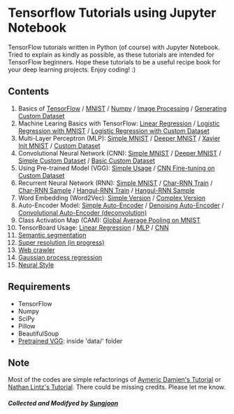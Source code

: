 # Tensorflow Tutorials using Jupyter Notebook 

TensorFlow tutorials written in Python (of course) with Jupyter Notebook. Tried to explain as kindly as possible, as these tutorials are intended for TensorFlow beginners. Hope these tutorials to be a useful recipe book for your deep learning projects. Enjoy coding! :) 

## Contents
1. Basics of [TensorFlow](https://github.com/zhourunlai/dl_tutorials/blob/master/notebooks/basic_tensorflow.ipynb) / [MNIST](https://github.com/zhourunlai/dl_tutorials/blob/master/notebooks/basic_mnist.ipynb) / [Numpy](https://github.com/zhourunlai/Tensorflow-101/blob/master/notebooks/basic_python.ipynb)  / [Image Processing](https://github.com/zhourunlai/dl_tutorials/blob/master/notebooks/basic_imgprocess.ipynb) / [Generating Custom Dataset](https://github.com/zhourunlai/dl_tutorials/blob/master/notebooks/basic_gendataset.ipynb)
2. Machine Learing Basics with TensorFlow: [Linear Regression](https://github.com/zhourunlai/dl_tutorials/blob/master/notebooks/linear_regression.ipynb) / [Logistic Regression with MNIST](https://github.com/zhourunlai/dl_tutorials/blob/master/notebooks/logistic_regression_mnist.ipynb) / [Logistic Regression with Custom Dataset](https://github.com/zhourunlai/dl_tutorials/blob/master/notebooks/logistic_regression_customdata.ipynb)
3. Multi-Layer Perceptron (MLP): [Simple MNIST](https://github.com/zhourunlai/dl_tutorials/blob/master/notebooks/mlp_mnist_simple.ipynb) / [Deeper MNIST](https://github.com/zhourunlai/dl_tutorials/blob/master/notebooks/mlp_mnist_deeper.ipynb) / [Xavier Init MNIST](https://github.com/zhourunlai/dl_tutorials/blob/master/notebooks/mlp_mnist_xavier.ipynb) / [Custom Dataset](https://github.com/zhourunlai/dl_tutorials/blob/master/notebooks/mlp_customdata_basic.ipynb)
4. Convolutional Neural Network (CNN): [Simple MNIST](https://github.com/zhourunlai/dl_tutorials/blob/master/notebooks/cnn_mnist_simple.ipynb) / [Deeper MNIST](https://github.com/zhourunlai/dl_tutorials/blob/master/notebooks/cnn_mnist_basic.ipynb) / [Simple Custom Dataset](https://github.com/zhourunlai/dl_tutorials/blob/master/notebooks/cnn_customdata_simple.ipynb) / [Basic Custom Dataset](https://github.com/zhourunlai/dl_tutorials/blob/master/notebooks/cnn_customdata_basic.ipynb)
5. Using Pre-trained Model (VGG): [Simple Usage](https://github.com/zhourunlai/dl_tutorials/blob/master/notebooks/use_vgg.ipynb) / [CNN Fine-tuning on Custom Dataset](https://github.com/zhourunlai/dl_tutorials/blob/master/notebooks/cnn_customdata_vgg_finetune.ipynb)
6. Recurrent Neural Network (RNN): [Simple MNIST](https://github.com/zhourunlai/dl_tutorials/blob/master/notebooks/rnn_mnist_simple.ipynb) / [Char-RNN Train](https://github.com/zhourunlai/dl_tutorials/blob/master/notebooks/char_rnn_train_tutorial.ipynb) / [Char-RNN Sample](https://github.com/zhourunlai/dl_tutorials/blob/master/notebooks/char_rnn_sample_tutorial.ipynb) / [Hangul-RNN Train](https://github.com/zhourunlai/Tensorflow-101/blob/master/notebooks/char_rnn_train_hangul.ipynb) / [Hangul-RNN Sample](https://github.com/zhourunlai/Tensorflow-101/blob/master/notebooks/char_rnn_sample_hangul.ipynb)
7. Word Embedding (Word2Vec): [Simple Version](https://github.com/zhourunlai/dl_tutorials/blob/master/notebooks/word2vec_simple.ipynb) / [Complex Version](https://github.com/zhourunlai/dl_tutorials/blob/master/notebooks/word2vec_basic.ipynb)
8. Auto-Encoder Model: [Simple Auto-Encoder](https://github.com/zhourunlai/dl_tutorials/blob/master/notebooks/dae_mnist.ipynb) / [Denoising Auto-Encoder](https://github.com/zhourunlai/dl_tutorials/blob/master/notebooks/dae_mnist_dropout.ipynb) / [Convolutional Auto-Encoder (deconvolution)](https://github.com/zhourunlai/dl_tutorials/blob/master/notebooks/cae_mnist.ipynb)
9. Class Activation Map (CAM): [Global Average Pooling on MNIST](https://github.com/zhourunlai/dl_tutorials/blob/master/notebooks/gap_mnist.ipynb)
10. TensorBoard Usage: [Linear Regression](https://github.com/zhourunlai/dl_tutorials/blob/master/notebooks/vis_linear_regression.ipynb) / [MLP](https://github.com/zhourunlai/dl_tutorials/blob/master/notebooks/vis_mlp_mnist.ipynb) / [CNN](https://github.com/zhourunlai/dl_tutorials/blob/master/notebooks/vis_cnn_mnist.ipynb) 
11. [Semantic segmentation](https://github.com/zhourunlai/Tensorflow-101/blob/master/notebooks/semseg_basic.ipynb)
12. [Super resolution (in progress)](https://github.com/zhourunlai/Tensorflow-101/blob/master/notebooks/superres_cnn.ipynb)
13. [Web crawler](https://github.com/zhourunlai/Tensorflow-101/blob/master/notebooks/webcrawling_naverstock.ipynb)
14. [Gaussian process regression](https://github.com/zhourunlai/Tensorflow-101/blob/master/notebooks/gp_demo.ipynb)
15. [Neural Style](https://github.com/zhourunlai/Tensorflow-101/blob/master/notebooks/neural_style.ipynb)

## Requirements
- TensorFlow
- Numpy
- SciPy
- Pillow
- BeautifulSoup
- [Pretrained VGG](http://www.vlfeat.org/matconvnet/models/beta16/imagenet-vgg-verydeep-19.mat): inside 'data/' folder

## Note
Most of the codes are simple refactorings of [Aymeric Damien's Tutorial](https://github.com/aymericdamien/TensorFlow-Examples/) or [Nathan Lintz's Tutorial](https://github.com/nlintz/TensorFlow-Tutorials). 
There could be missing credits. Please let me know. 

##### Collected and Modifyed by [Sungjoon](http://enginius.tistory.com) 

